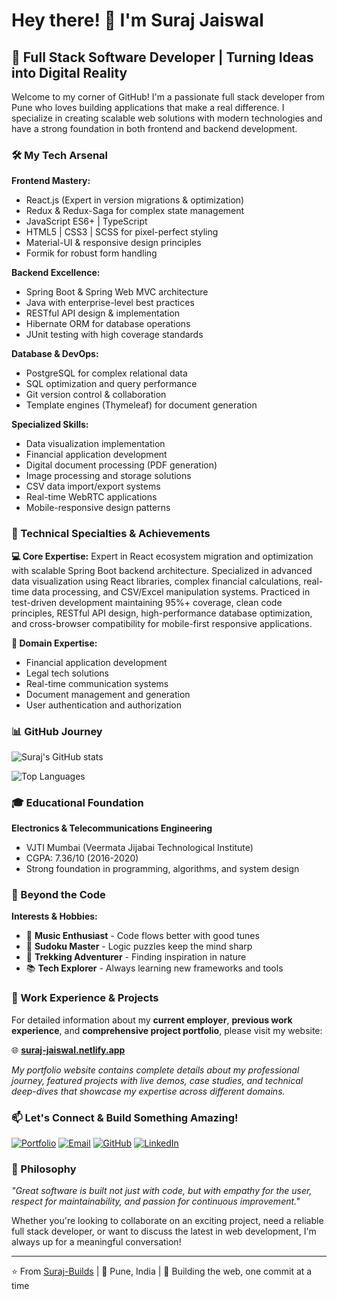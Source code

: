 # Hey there! 👋 I'm Suraj Jaiswal

## 🚀 Full Stack Software Developer | Turning Ideas into Digital Reality

Welcome to my corner of GitHub! I'm a passionate full stack developer from Pune who loves building applications that make a real difference. I specialize in creating scalable web solutions with modern technologies and have a strong foundation in both frontend and backend development.

### 🛠️ My Tech Arsenal

**Frontend Mastery:**
- React.js (Expert in version migrations & optimization) 
- Redux & Redux-Saga for complex state management
- JavaScript ES6+ | TypeScript
- HTML5 | CSS3 | SCSS for pixel-perfect styling
- Material-UI & responsive design principles
- Formik for robust form handling

**Backend Excellence:**
- Spring Boot & Spring Web MVC architecture
- Java with enterprise-level best practices
- RESTful API design & implementation
- Hibernate ORM for database operations
- JUnit testing with high coverage standards

**Database & DevOps:**
- PostgreSQL for complex relational data
- SQL optimization and query performance
- Git version control & collaboration
- Template engines (Thymeleaf) for document generation

**Specialized Skills:**
- Data visualization implementation
- Financial application development
- Digital document processing (PDF generation)
- Image processing and storage solutions
- CSV data import/export systems
- Real-time WebRTC applications
- Mobile-responsive design patterns

### 🎯 Technical Specialties & Achievements

**💻 Core Expertise:**
Expert in React ecosystem migration and optimization with scalable Spring Boot backend architecture. Specialized in advanced data visualization using React libraries, complex financial calculations, real-time data processing, and CSV/Excel manipulation systems. Practiced in test-driven development maintaining 95%+ coverage, clean code principles, RESTful API design, high-performance database optimization, and cross-browser compatibility for mobile-first responsive applications.

**💼 Domain Expertise:**
- Financial application development
- Legal tech solutions
- Real-time communication systems
- Document management and generation
- User authentication and authorization

### 📊 GitHub Journey

![Suraj's GitHub stats](https://github-readme-stats.vercel.app/api?username=Suraj-Builds&show_icons=true&theme=tokyonight&hide_border=true)

![Top Languages](https://github-readme-stats.vercel.app/api/top-langs/?username=Suraj-Builds&layout=compact&theme=tokyonight&hide_border=true)

### 🎓 Educational Foundation

**Electronics & Telecommunications Engineering**
- VJTI Mumbai (Veermata Jijabai Technological Institute)
- CGPA: 7.36/10 (2016-2020)
- Strong foundation in programming, algorithms, and system design

### 🎯 Beyond the Code

**Interests & Hobbies:**
- 🎵 **Music Enthusiast** - Code flows better with good tunes
- 🧩 **Sudoku Master** - Logic puzzles keep the mind sharp
- 🥾 **Trekking Adventurer** - Finding inspiration in nature
- 📚 **Tech Explorer** - Always learning new frameworks and tools

### 💼 Work Experience & Projects

For detailed information about my **current employer**, **previous work experience**, and **comprehensive project portfolio**, please visit my website:

🌐 **[suraj-jaiswal.netlify.app](https://suraj-jaiswal.netlify.app)**

*My portfolio website contains complete details about my professional journey, featured projects with live demos, case studies, and technical deep-dives that showcase my expertise across different domains.*

### 📫 Let's Connect & Build Something Amazing!

[![Portfolio](https://img.shields.io/badge/Portfolio-FF5722?style=for-the-badge&logo=google-chrome&logoColor=white)](https://suraj-jaiswal.netlify.app)
[![Email](https://img.shields.io/badge/Email-D14836?style=for-the-badge&logo=gmail&logoColor=white)](mailto:Build.Suraj@gmail.com)
[![GitHub](https://img.shields.io/badge/GitHub-100000?style=for-the-badge&logo=github&logoColor=white)](https://github.com/Suraj-Builds)
[![LinkedIn](https://img.shields.io/badge/LinkedIn-0077B5?style=for-the-badge&logo=linkedin&logoColor=white)](https://linkedin.com/in/suraj-jaiswal)

### 💭 Philosophy

*"Great software is built not just with code, but with empathy for the user, respect for maintainability, and passion for continuous improvement."*

Whether you're looking to collaborate on an exciting project, need a reliable full stack developer, or want to discuss the latest in web development, I'm always up for a meaningful conversation!

---

⭐️ From [Suraj-Builds](https://github.com/Suraj-Builds) | 📍 Pune, India | 🚀 Building the web, one commit at a time
